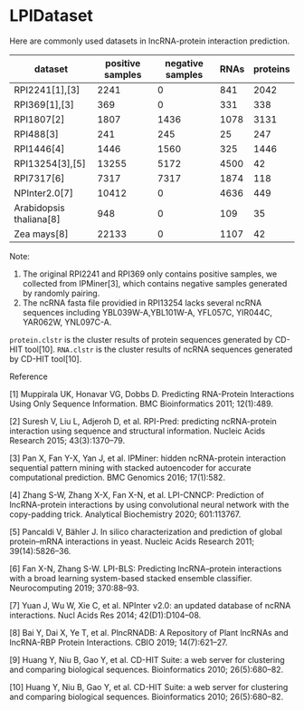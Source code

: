 # LPIDataset
Here are commonly used datasets in lncRNA-protein interaction prediction.

| dataset| positive samples |negative samples|RNAs|proteins|
|--|--|--|--|--|
|RPI2241[1],[3]| 2241|0|841|2042|
|RPI369[1],[3]|369|0|331|338
RPI1807[2]|1807| 1436 |1078|3131|
|RPI488[3]|241|245|25|247|
|RPI1446[4]| 1446 |1560|325|1446
|RPI13254[3],[5]|13255|5172|4500|42|
|RPI7317[6]| 7317|7317|1874|118
|NPInter2.0[7]|10412|0|4636|449|
|Arabidopsis thaliana[8]|948|0|109|35
|Zea mays[8]|22133|0|1107|42|


Note:
1. The original RPI2241 and RPI369 only contains positive samples, we collected from IPMiner[3], which contains negative  samples generated by randomly pairing.
2. The ncRNA fasta file providied in RPI13254 lacks several ncRNA sequences including YBL039W-A,YBL101W-A, YFL057C, YIR044C, YAR062W, YNL097C-A.

`protein.clstr` is the cluster results of protein sequences generated by CD-HIT tool[10].
`RNA.clstr` is the cluster results of ncRNA sequences generated by CD-HIT tool[10].

Reference

[1] Muppirala UK, Honavar VG, Dobbs D. Predicting RNA-Protein Interactions Using Only Sequence Information. BMC Bioinformatics 2011; 12(1):489.  

[2] Suresh V, Liu L, Adjeroh D, et al. RPI-Pred: predicting ncRNA-protein interaction using sequence and structural information. Nucleic Acids Research 2015; 43(3):1370–79.  

[3] Pan X, Fan Y-X, Yan J, et al. IPMiner: hidden ncRNA-protein interaction sequential pattern mining with stacked autoencoder for accurate computational prediction. BMC Genomics 2016; 17(1):582.  

[4] Zhang S-W, Zhang X-X, Fan X-N, et al. LPI-CNNCP: Prediction of lncRNA-protein interactions by using convolutional neural network with the copy-padding trick. Analytical Biochemistry 2020; 601:113767.  

[5]	Pancaldi V, Bähler J. In silico characterization and prediction of global protein–mRNA interactions in yeast. Nucleic Acids Research 2011; 39(14):5826–36.  

[6]	Fan X-N, Zhang S-W. LPI-BLS: Predicting lncRNA–protein interactions with a broad learning system-based stacked ensemble classifier. Neurocomputing 2019; 370:88–93.  

[7] Yuan J, Wu W, Xie C, et al. NPInter v2.0: an updated database of ncRNA interactions. Nucl Acids Res 2014; 42(D1):D104–08.  

[8] Bai Y, Dai X, Ye T, et al. PlncRNADB: A Repository of Plant lncRNAs and lncRNA-RBP Protein Interactions. CBIO 2019; 14(7):621–27.  

[9] Huang Y, Niu B, Gao Y, et al. CD-HIT Suite: a web server for clustering and comparing biological sequences. Bioinformatics 2010; 26(5):680–82.  

[10] Huang Y, Niu B, Gao Y, et al. CD-HIT Suite: a web server for clustering and comparing biological sequences. Bioinformatics 2010; 26(5):680–82.
